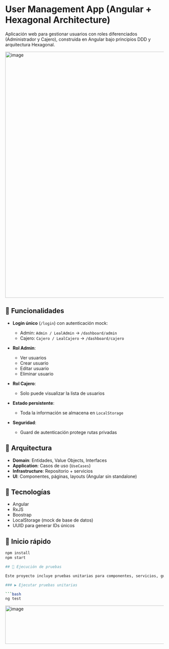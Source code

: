 # User Management App (Angular + Hexagonal Architecture)

Aplicación web para gestionar usuarios con roles diferenciados (Administrador y Cajero), construida en Angular bajo principios DDD y arquitectura Hexagonal.

<img width="1563" height="782" alt="image" src="https://github.com/user-attachments/assets/876943f0-31e8-4f71-8d35-947455a24a25" />

## 📌 Funcionalidades

- **Login único** (`/login`) con autenticación mock:

  - Admin: `Admin / LealAdmin` → `/dashboard/admin`
  - Cajero: `Cajero / LealCajero` → `/dashboard/cajero`

- **Rol Admin**:

  - Ver usuarios
  - Crear usuario
  - Editar usuario
  - Eliminar usuario

- **Rol Cajero**:

  - Solo puede visualizar la lista de usuarios

- **Estado persistente**:

  - Toda la información se almacena en `LocalStorage`

- **Seguridad**:
  - Guard de autenticación protege rutas privadas

## 🧱 Arquitectura

- **Domain**: Entidades, Value Objects, Interfaces
- **Application**: Casos de uso (`UseCases`)
- **Infrastructure**: Repositorio + servicios
- **UI**: Componentes, páginas, layouts (Angular sin standalone)

## 🧪 Tecnologías

- Angular
- RxJS
- Boostrap
- LocalStorage (mock de base de datos)
- UUID para generar IDs únicos

## 🚀 Inicio rápido

````bash
npm install
npm start

## 🧪 Ejecución de pruebas

Este proyecto incluye pruebas unitarias para componentes, servicios, guards y casos de uso. Usa el framework de pruebas integrado en Angular (Karma + Jasmine).

### ▶️ Ejecutar pruebas unitarias

```bash
ng test
````
<img width="597" height="122" alt="image" src="https://github.com/user-attachments/assets/e2310967-71df-4271-92cd-974194030de3" />


